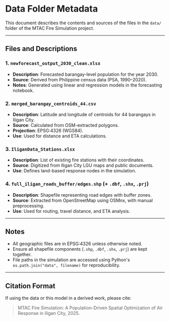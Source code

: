 # Data Folder Metadata

This document describes the contents and sources of the files in the `data/` folder of the MTAC Fire Simulation project.

---

##  Files and Descriptions

### 1. `newforecast_output_2030_clean.xlsx`
- **Description**: Forecasted barangay-level population for the year 2030.
- **Source**: Derived from Philippine census data (PSA, 1990–2020).
- **Notes**: Generated using linear and regression models in the forecasting notebook.

### 2. `merged_barangay_centroids_44.csv`
- **Description**: Latitude and longitude of centroids for 44 barangays in Iligan City.
- **Source**: Calculated from OSM-extracted polygons.
- **Projection**: EPSG:4326 (WGS84).
- **Use**: Used for distance and ETA calculations.

### 3. `IliganData_Stations.xlsx`
- **Description**: List of existing fire stations with their coordinates.
- **Source**: Digitized from Iligan City LGU maps and public documents.
- **Use**: Defines land-based response nodes in the simulation.

### 4. `full_iligan_roads_buffer/edges.shp` (+ `.dbf`, `.shx`, `.prj`)
- **Description**: Shapefile representing road edges with buffer zones.
- **Source**: Extracted from OpenStreetMap using OSMnx, with manual preprocessing.
- **Use**: Used for routing, travel distance, and ETA analysis.

---

##  Notes

- All geographic files are in EPSG:4326 unless otherwise noted.
- Ensure all shapefile components (`.shp`, `.dbf`, `.shx`, `.prj`) are kept together.
- File paths in the simulation are accessed using Python's `os.path.join("data", filename)` for reproducibility.

---

##  Citation Format

If using the data or this model in a derived work, please cite:

> MTAC Fire Simulation: A Population-Driven Spatial Optimization of Air Response in Iligan City, 2025.
